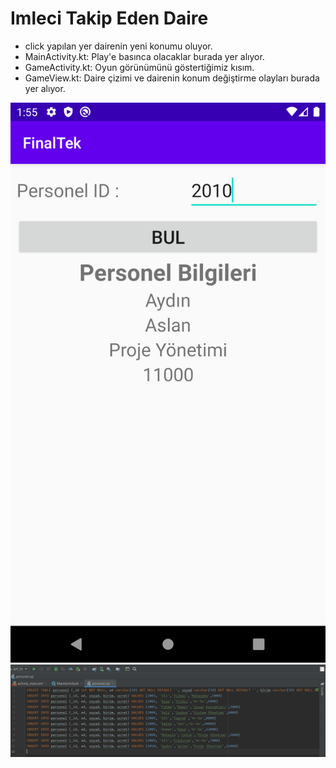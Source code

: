 # Imleci Takip Eden Daire
- click yapılan yer dairenin yeni konumu oluyor. 
- MainActivity.kt: Play'e basınca olacaklar burada yer alıyor.
- GameActivity.kt: Oyun görünümünü göstertiğimiz kısım.
- GameView.kt: Daire çizimi ve dairenin konum değiştirme olayları burada yer alıyor.


![alt text](https://github.com/halimebeyzacicek/Android_studio_projects/blob/main/photos/1.png)
![alt text](https://github.com/halimebeyzacicek/Android_studio_projects/blob/main/photos/2.png)
